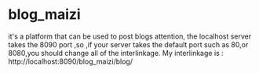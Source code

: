 # blog_maizi
it's a platform that can be used to post blogs
attention, the localhost server takes the 8090 port ,so ,if your server takes the default port such as 80,or 8080,you should change all of the interlinkage. My interlinkage is : http://localhost:8090/blog_maizi/blog/
